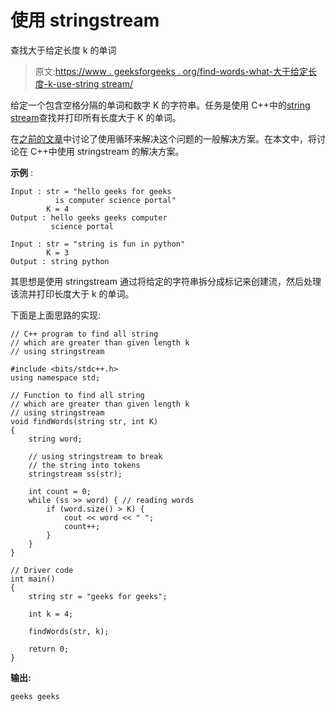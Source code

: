# 使用 stringstream

查找大于给定长度 k 的单词

> 原文:[https://www . geeksforgeeks . org/find-words-what-大于给定长度-k-use-string stream/](https://www.geeksforgeeks.org/find-words-which-are-greater-than-given-length-k-using-stringstream/)

给定一个包含空格分隔的单词和数字 K 的字符串。任务是使用 C++中的[string stream](https://www.geeksforgeeks.org/stringstream-c-applications/)查找并打印所有长度大于 K 的单词。

在[之前的文章](https://www.geeksforgeeks.org/find-words-greater-given-length-k/)中讨论了使用循环来解决这个问题的一般解决方案。在本文中，将讨论在 C++中使用 stringstream 的解决方案。

**示例** :

```
Input : str = "hello geeks for geeks 
          is computer science portal" 
        K = 4
Output : hello geeks geeks computer 
         science portal

Input : str = "string is fun in python"
        K = 3
Output : string python

```

其思想是使用 stringstream 通过将给定的字符串拆分成标记来创建流，然后处理该流并打印长度大于 k 的单词。

下面是上面思路的实现:

```
// C++ program to find all string 
// which are greater than given length k
// using stringstream

#include <bits/stdc++.h>
using namespace std;

// Function to find all string 
// which are greater than given length k
// using stringstream
void findWords(string str, int K)
{
    string word;

    // using stringstream to break
    // the string into tokens
    stringstream ss(str); 

    int count = 0;
    while (ss >> word) { // reading words
        if (word.size() > K) {
            cout << word << " ";
            count++;
        }
    }
}

// Driver code
int main()
{
    string str = "geeks for geeks";

    int k = 4;

    findWords(str, k);

    return 0;
}
```

**输出:**

```
geeks geeks

```